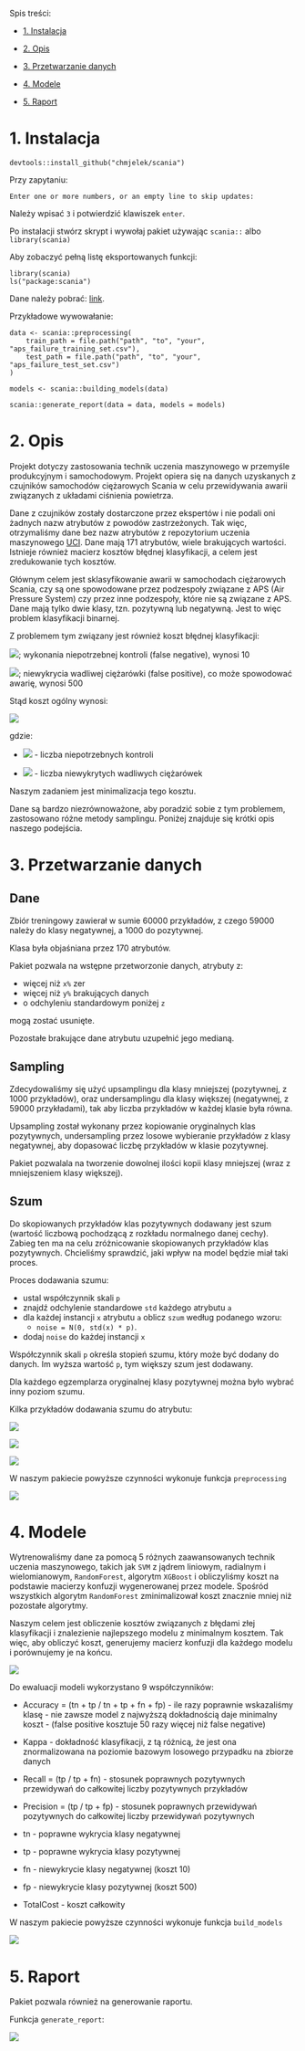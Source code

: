 Spis treści:

* [1. Instalacja](#instalacja)

* [2. Opis](#opis)

* [3. Przetwarzanie danych](#dane)

* [4. Modele](#modele)

* [5. Raport](#raport)

<h1 id="instalacja">1. Instalacja</h1>

```
devtools::install_github("chmjelek/scania")
```

Przy zapytaniu:
```
Enter one or more numbers, or an empty line to skip updates:
```

Należy wpisać `3` i potwierdzić klawiszek `enter`.

Po instalacji stwórz skrypt i wywołaj pakiet używając `scania::` albo `library(scania)`

Aby zobaczyć pełną listę eksportowanych funkcji:

```
library(scania)
ls("package:scania")
```

Dane należy pobrać: [link](https://archive.ics.uci.edu/ml/machine-learning-databases/00421/).

Przykładowe wywowałanie:

```
data <- scania::preprocessing(
    train_path = file.path("path", "to", "your", "aps_failure_training_set.csv"),
    test_path = file.path("path", "to", "your", "aps_failure_test_set.csv")
)

models <- scania::building_models(data)

scania::generate_report(data = data, models = models)
```

<h1 id="opis">2. Opis</h1>

Projekt dotyczy zastosowania technik uczenia maszynowego w przemyśle produkcyjnym i samochodowym. Projekt opiera się na danych uzyskanych z czujników samochodów ciężarowych Scania w celu przewidywania awarii związanych z układami ciśnienia powietrza.

Dane z czujników zostały dostarczone przez ekspertów i nie podali oni żadnych nazw atrybutów z powodów zastrzeżonych. Tak więc, otrzymaliśmy dane bez nazw atrybutów z repozytorium uczenia maszynowego [UCI](https://archive.ics.uci.edu/ml/datasets/APS+Failure+at+Scania+Trucks). Dane mają 171 atrybutów, wiele brakujących wartości. Istnieje również macierz kosztów błędnej klasyfikacji, a celem jest zredukowanie tych kosztów.

Głównym celem jest sklasyfikowanie awarii w samochodach ciężarowych Scania, czy są one spowodowane przez podzespoły związane z APS (Air Pressure System) czy przez inne podzespoły, które nie są związane z APS. Dane mają tylko dwie klasy, tzn. pozytywną lub negatywną. Jest to więc problem klasyfikacji binarnej.

Z problemem tym związany jest również koszt błędnej klasyfikacji:

<img src="https://latex.codecogs.com/svg.latex?\&space;koszt_{1}">; wykonania niepotrzebnej kontroli (false negative), wynosi 10

<img src="https://latex.codecogs.com/svg.latex?\&space;koszt_{2}">; niewykrycia wadliwej ciężarówki (false positive), co może spowodować awarię, wynosi 500  

Stąd koszt ogólny wynosi:

<img src="https://latex.codecogs.com/svg.latex?\&space;">

gdzie:

* <img src="https://latex.codecogs.com/svg.latex?\&space;n_{1}"> - liczba niepotrzebnych kontroli

* <img src="https://latex.codecogs.com/svg.latex?\&space;n_{2}"> - liczba niewykrytych wadliwych ciężarówek

Naszym zadaniem jest minimalizacja tego kosztu.

Dane są bardzo niezrównoważone, aby poradzić sobie z tym problemem, zastosowano różne metody samplingu. Poniżej znajduje się krótki opis naszego podejścia.

<h1 id="dane">3. Przetwarzanie danych</h1>

## Dane

Zbiór treningowy zawierał w sumie 60000 przykładów, z czego
59000 należy do klasy negatywnej, a 1000 do pozytywnej. 

Klasa była objaśniana przez 170 atrybutów.

Pakiet pozwala na wstępne przetworzonie danych, atrybuty z:

* więcej niż `x%` zer
* więcej niż `y%` brakujących danych
* o odchyleniu standardowym poniżej `z`

mogą zostać usunięte. 

Pozostałe brakujące dane atrybutu uzupełnić jego medianą.

## Sampling

Zdecydowaliśmy się użyć upsamplingu dla klasy mniejszej (pozytywnej, z 1000 przykładów), oraz undersamplingu dla klasy większej (negatywnej, z 59000 przykładami), tak aby liczba przykładów w każdej klasie była równa.

Upsampling został wykonany przez kopiowanie oryginalnych klas pozytywnych, undersampling przez losowe wybieranie przykładów z klasy negatywnej, aby dopasować liczbę przykładów w klasie pozytywnej.

Pakiet pozwalala na tworzenie dowolnej ilości kopii klasy mniejszej (wraz z mniejszeniem klasy większej).

## Szum

Do skopiowanych przykładów klas pozytywnych dodawany jest szum (wartość liczbową pochodzącą z rozkładu normalnego danej cechy). Zabieg ten ma na celu zróżnicowanie skopiowanych przykładów klas pozytywnych. Chcieliśmy sprawdzić, jaki wpływ na model będzie miał taki proces.

Proces dodawania szumu:

* ustal współczynnik skali `p`
* znajdź odchylenie standardowe `std` każdego atrybutu `a`
* dla każdej instancji `x` atrybutu `a` oblicz `szum` według podanego wzoru: 
    * `noise = N(0, std(x) * p)`.
* dodaj `noise` do każdej instancji `x`

Współczynnik skali `p` określa stopień szumu, który może być dodany do danych. Im wyższa wartość `p`, tym większy szum jest dodawany. 

Dla każdego egzemplarza oryginalnej klasy pozytywnej można było wybrać inny poziom szumu. 

Kilka przykładów dodawania szumu do atrybutu:

![](inst/img/aa_000.png)

![](inst/img/ac_000.png)

![](inst/img/be_000.png)

W naszym pakiecie powyższe czynności wykonuje funkcja `preprocessing`

![](inst/img/preprocessing.png)

<h1 id="modele">4. Modele</h1>

Wytrenowaliśmy dane za pomocą 5 różnych zaawansowanych technik uczenia maszynowego, takich jak `SVM` z jądrem liniowym, radialnym i wielomianowym, `RandomForest`, algorytm `XGBoost` i obliczyliśmy koszt na podstawie macierzy konfuzji wygenerowanej przez modele. Spośród wszystkich algorytm `RandomForest` zminimalizował koszt znacznie mniej niż pozostałe algorytmy.

Naszym celem jest obliczenie kosztów związanych z błędami złej klasyfikacji i znalezienie najlepszego modelu z minimalnym kosztem. Tak więc, aby obliczyć koszt, generujemy macierz konfuzji dla każdego modelu i porównujemy je na końcu.

![](inst/img/modele.png)

Do ewaluacji modeli wykorzystano 9 współczynników:

* Accuracy = (tn + tp / tn + tp + fn + fp) - ile razy poprawnie wskazaliśmy klasę - nie zawsze model z najwyższą dokładnością daje minimalny koszt - (false positive kosztuje 50 razy więcej niż false negative)

* Kappa - dokładność klasyfikacji, z tą różnicą, że jest ona znormalizowana na poziomie bazowym losowego przypadku na zbiorze danych

* Recall = (tp / tp + fn) - stosunek poprawnych pozytywnych przewidywań do całkowitej liczby pozytywnych przykładów

* Precision = (tp / tp + fp) - stosunek poprawnych przewidywań pozytywnych do całkowitej liczby przewidywań pozytywnych

* tn - poprawne wykrycia klasy negatywnej

* tp - poprawne wykrycia klasy pozytywnej

* fn - niewykrycie klasy negatywnej (koszt 10)

* fp - niewykrycie klasy pozytywnej (koszt 500)

* TotalCost - koszt całkowity

W naszym pakiecie powyższe czynności wykonuje funkcja `build_models`

![](inst/img/models.png)

<h1 id="raport">5. Raport</h1>

Pakiet pozwala również na generowanie raportu.

Funkcja `generate_report`:

![](inst/img/report.png)
